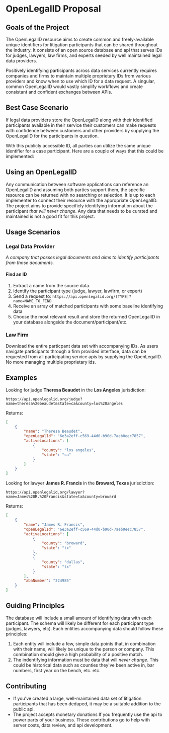 # OpenLegalID Proposal

## Goals of the Project

The OpenLegalID resource aims to create common and freely-available unique identifiers for litigation participants that can be shared throughout the industry. It consists of an open source database and api that serves IDs for judges, lawyers, law firms, and experts seeded by well maintained legal data providers.

Positively identifying participants across data services currently requires companies and firms to maintain multiple proprietary IDs from various providers and know when to use which ID for a data request. A singular, common OpenLegalID would vastly simplify workflows and create consistant and confident exchanges between APIs.

## Best Case Scenario

If legal data providers store the OpenLegalID along with their identified participants available in their service their customers can make requests with confidence between customers and other providers by supplying the OpenLegalID for the participants in question.

With this publicly accessible ID, all parties can utilize the same unique identifier for a case participant. Here are a couple of ways that this could be implemented:

## Using an OpenLegalID

Any communication between software applications can reference an OpenLegalID and assuming both parties support them, the specific resource can be returned with no searching or selection. It is up to each implementer to connect their resource with the appropriate OpenLegalID. The project aims to provide specificly identifying information about the participant _that will never change_. Any data that needs to be curated and maintained is not a good fit for this project.

## Usage Scenarios

### Legal Data Provider

_A company that posses legal documents and aims to identify participants from those documents._

#### **Find an ID**

1. Extract a name from the source data.
1. Identify the participant type (judge, lawyer, lawfirm, or expert)
1. Send a request to: `https://api.openlegalid.org/[TYPE]?name=NAME_TO_FIND`
1. Receive an array of matched participants with some baseline identifying data
1. Choose the most relevant result and store the returned OpenLegalID in your database alongside the document/participant/etc.

### Law Firm

Download the entire particpant data set with accompanying IDs. As users navigate participants through a firm provided interface, data can be requested from all participating service apis by supplying the OpenLegalID. No more managing multiple proprietary ids.

## Examples

Looking for judge **Theresa Beaudet** in the **Los Angeles** jurisdiction:

`https://api.openlegalid.org/judge?name=theresa%20beaudet&state=ca&county=los%20angeles`

Returns:

```json
[
    {
        "name": "Theresa Beaudet",
        "openLegalId": "6e3a2eff-c569-44d0-b90d-7aeb0eec7857",
        "activeLocations": [
            {
                "county": "los angeles",
                "state": "ca"
            }
        ]
    }
]
```

Looking for lawyer **James R. Francis** in the **Broward, Texas** jurisdiction:

`https://api.openlegalid.org/lawyer?name=James%20R.%20Francis&state=tx&county=broward`

Returns:

```json
[
    {
        "name": "James R. Francis",
        "openLegalId": "6e3a2eff-c569-44d0-b90d-7aeb0eec7857",
        "activeLocations": [
            {
                "county": "broward",
                "state": "tx"
            },
            {
                "county": "dallas",
                "state": "tx"
            }
        ],
        "abaNumber": "324985"
    }
]
```

## Guiding Principles

The database will include a small amount of identifying data with each participant. The schema will likely be different for each participant type (judges, lawyers, etc). Each entities accompanying data should follow these principles:

1. Each entity will include a few, simple data points that, in combination with their name, will likely be unique to the person or company. This combination should give a high probability of a positive match.
1. The indentifying information must be data that will _never change_. This could be historical data such as counties they've been active in, bar numbers, first year on the bench, etc. etc.

## Contributing

-   If you've created a large, well-maintained data set of litigation participants that has been deduped, it may be a suitable addition to the public api.
-   The project accepts monetary donations If you frequently use the api to power parts of your business. These contributions go to help with server costs, data review, and api development.
